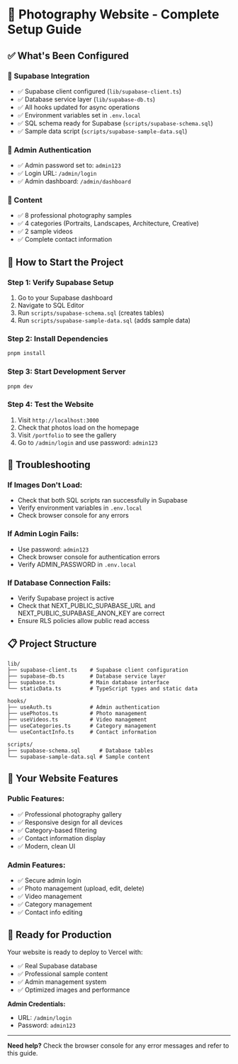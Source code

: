 # 🚀 Photography Website - Complete Setup Guide

## ✅ What's Been Configured

### 🔧 Supabase Integration
- ✅ Supabase client configured (`lib/supabase-client.ts`)
- ✅ Database service layer (`lib/supabase-db.ts`)
- ✅ All hooks updated for async operations
- ✅ Environment variables set in `.env.local`
- ✅ SQL schema ready for Supabase (`scripts/supabase-schema.sql`)
- ✅ Sample data script (`scripts/supabase-sample-data.sql`)

### 🔐 Admin Authentication
- ✅ Admin password set to: `admin123`
- ✅ Login URL: `/admin/login`
- ✅ Admin dashboard: `/admin/dashboard`

### 📸 Content
- ✅ 8 professional photography samples
- ✅ 4 categories (Portraits, Landscapes, Architecture, Creative)
- ✅ 2 sample videos
- ✅ Complete contact information

## 🎯 How to Start the Project

### Step 1: Verify Supabase Setup
1. Go to your Supabase dashboard
2. Navigate to SQL Editor
3. Run `scripts/supabase-schema.sql` (creates tables)
4. Run `scripts/supabase-sample-data.sql` (adds sample data)

### Step 2: Install Dependencies
```bash
pnpm install
```

### Step 3: Start Development Server
```bash
pnpm dev
```

### Step 4: Test the Website
1. Visit `http://localhost:3000`
2. Check that photos load on the homepage
3. Visit `/portfolio` to see the gallery
4. Go to `/admin/login` and use password: `admin123`

## 🔧 Troubleshooting

### If Images Don't Load:
- Check that both SQL scripts ran successfully in Supabase
- Verify environment variables in `.env.local`
- Check browser console for any errors

### If Admin Login Fails:
- Use password: `admin123`
- Check browser console for authentication errors
- Verify ADMIN_PASSWORD in `.env.local`

### If Database Connection Fails:
- Verify Supabase project is active
- Check that NEXT_PUBLIC_SUPABASE_URL and NEXT_PUBLIC_SUPABASE_ANON_KEY are correct
- Ensure RLS policies allow public read access

## 📋 Project Structure

```
lib/
├── supabase-client.ts    # Supabase client configuration
├── supabase-db.ts        # Database service layer
├── supabase.ts           # Main database interface
└── staticData.ts         # TypeScript types and static data

hooks/
├── useAuth.ts            # Admin authentication
├── usePhotos.ts          # Photo management
├── useVideos.ts          # Video management
├── useCategories.ts      # Category management
└── useContactInfo.ts     # Contact information

scripts/
├── supabase-schema.sql      # Database tables
└── supabase-sample-data.sql # Sample content
```

## 🎉 Your Website Features

### Public Features:
- ✅ Professional photography gallery
- ✅ Responsive design for all devices
- ✅ Category-based filtering
- ✅ Contact information display
- ✅ Modern, clean UI

### Admin Features:
- ✅ Secure admin login
- ✅ Photo management (upload, edit, delete)
- ✅ Video management
- ✅ Category management
- ✅ Contact info editing

## 🚀 Ready for Production

Your website is ready to deploy to Vercel with:
- ✅ Real Supabase database
- ✅ Professional sample content
- ✅ Admin management system
- ✅ Optimized images and performance

**Admin Credentials:**
- URL: `/admin/login`
- Password: `admin123`

---

**Need help?** Check the browser console for any error messages and refer to this guide.
